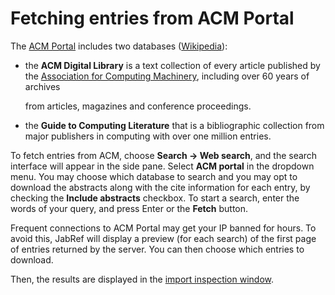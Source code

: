 # Fetching entries from ACM Portal

The [ACM Portal](https://dl.acm.org) includes two databases \([Wikipedia](https://en.wikipedia.org/wiki/Association_for_Computing_Machinery#Portal_and_Digital_Library)\):

* the **ACM Digital Library** is a text collection of every article published by the [Association for Computing Machinery](https://www.acm.org), including over 60 years of archives

  from articles, magazines and conference proceedings.

* the **Guide to Computing Literature** that is a bibliographic collection from major publishers in computing with over one million entries.

To fetch entries from ACM, choose **Search → Web search**, and the search interface will appear in the side pane. Select **ACM portal** in the dropdown menu. You may choose which database to search and you may opt to download the abstracts along with the cite information for each entry, by checking the **Include abstracts** checkbox. To start a search, enter the words of your query, and press Enter or the **Fetch** button.

Frequent connections to ACM Portal may get your IP banned for hours. To avoid this, JabRef will display a preview \(for each search\) of the first page of entries returned by the server. You can then choose which entries to download.

Then, the results are displayed in the [import inspection window](https://github.com/JabRef/help.jabref.org/tree/7365b78750a7047d39daacd38a7afff8ccaa888d/en/import-export/README.md).

